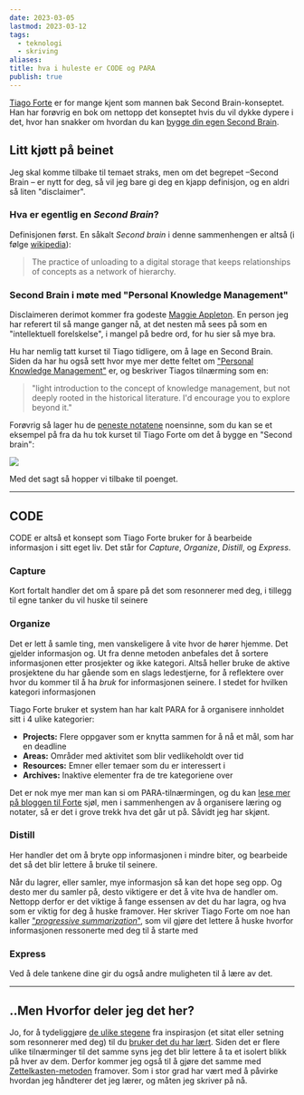 ```yaml
---
date: 2023-03-05
lastmod: 2023-03-12
tags:
  - teknologi
  - skriving
aliases: 
title: hva i huleste er CODE og PARA
publish: true
---
```


[Tiago Forte](https://fortelabs.com/?ref=simen-skriver) er for mange kjent som mannen bak Second Brain-konseptet. Han har forøvrig en bok om nettopp det konseptet hvis du vil dykke dypere i det, hvor han snakker om hvordan du kan [bygge din egen Second Brain](https://www.buildingasecondbrain.com/?ref=simen-skriver).

## Litt kjøtt på beinet

Jeg skal komme tilbake til temaet straks, men om det begrepet –Second Brain – er nytt for deg, så vil jeg bare gi deg en kjapp definisjon, og en aldri så liten "disclaimer".

### Hva er egentlig en _Second Brain_?

Definisjonen først. En såkalt _Second brain_ i denne sammenhengen er altså (i følge [wikipedia](https://en.wikipedia.org/wiki/Second_brain?ref=simen-skriver)):

> The practice of unloading to a digital storage that keeps relationships of concepts as a network of hierarchy.

### Second Brain i møte med "Personal Knowledge Management"

Disclaimeren derimot kommer fra godeste [Maggie Appleton](https://maggieappleton.com/?ref=simen-skriver). En person jeg har referert til så mange ganger nå, at det nesten må sees på som en "intellektuell forelskelse", i mangel på bedre ord, for hu sier så mye bra.

Hu har nemlig tatt kurset til Tiago tidligere, om å lage en Second Brain. Siden da har hu også sett hvor mye mer dette feltet om ["Personal Knowledge Management"](https://en.wikipedia.org/wiki/Personal_knowledge_management?ref=simen-skriver) er, og beskriver Tiagos tilnærming som en:

> "light introduction to the concept of knowledge management, but not deeply rooted in the historical literature. I'd encourage you to explore beyond it."

Forøvrig så lager hu de [peneste notatene](https://maggieappleton.com/basb?ref=simen-skriver) noensinne, som du kan se et eksempel på fra da hu tok kurset til Tiago Forte om det å bygge en "Second brain":

![](https://www.simenskriver.no/content/images/2022/12/image.png)

Med det sagt så hopper vi tilbake til poenget.

---

## CODE

CODE er altså et konsept som Tiago Forte bruker for å bearbeide informasjon i sitt eget liv. Det står for _Capture_, _Organize_, _Distill_, og _Express_.

### Capture

Kort fortalt handler det om å spare på det som resonnerer med deg, i tillegg til egne tanker du vil huske til seinere

### Organize

Det er lett å samle ting, men vanskeligere å vite hvor de hører hjemme. Det gjelder informasjon og. Ut fra denne metoden anbefales det å sortere informasjonen etter prosjekter og ikke kategori. Altså heller bruke de aktive prosjektene du har gående som en slags ledestjerne, for å reflektere over hvor du kommer til å ha _bruk_ for informasjonen seinere. I stedet for hvilken kategori informasjonen

Tiago Forte bruker et system han har kalt PARA for å organisere innholdet sitt i 4 ulike kategorier:

-   **Projects:** Flere oppgaver som er knytta sammen for å nå et mål, som har en deadline
-   **Areas:** Områder med aktivitet som blir vedlikeholdt over tid
-   **Resources:** Emner eller temaer som du er interessert i
-   **Archives:** Inaktive elementer fra de tre kategoriene over

Det er nok mye mer man kan si om PARA-tilnærmingen, og du kan [lese mer på bloggen til Forte](https://fortelabs.com/blog/para/?ref=simen-skriver) sjøl, men i sammenhengen av å organisere læring og notater, så er det i grove trekk hva det går ut på. Såvidt jeg har skjønt.

### Distill

Her handler det om å bryte opp informasjonen i mindre biter, og bearbeide det så det blir lettere å bruke til seinere.

Når du lagrer, eller samler, mye informasjon så kan det hope seg opp. Og desto mer du samler på, desto viktigere er det å vite hva de handler om. Nettopp derfor er det viktige å fange essensen av det du har lagra, og hva som er viktig for deg å huske framover. Her skriver Tiago Forte om noe han kaller ["_progressive summarization_"](https://fortelabs.com/blog/progressive-summarization-a-practical-technique-for-designing-discoverable-notes/?ref=simen-skriver), som vil gjøre det lettere å huske hvorfor informasjonen ressonerte med deg til å starte med

### Express

Ved å dele tankene dine gir du også andre muligheten til å lære av det.

---

## ..Men Hvorfor deler jeg det her?

Jo, for å tydeliggjøre [de ulike stegene](content/De%20ulike%20stegene%20av%20et%20notat.md) fra inspirasjon (et sitat eller setning som resonnerer med deg) til du [bruker det du har lært](content/Om%20å%20bruke%20det%20du%20lærer.md). Siden det er flere ulike tilnærminger til det samme syns jeg det blir lettere å ta et isolert blikk på hver av dem. Derfor kommer jeg også til å gjøre det samme med [Zettelkasten-metoden](content/En%20introduksjon%20til%20Zettelkasten.md) framover. Som i stor grad har vært med å påvirke hvordan jeg håndterer det jeg lærer, og måten jeg skriver på nå.
